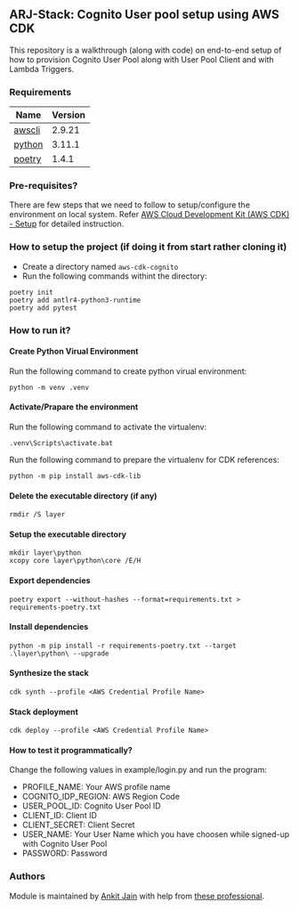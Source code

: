 ## ARJ-Stack: Cognito User pool setup using AWS CDK

This repository is a walkthrough (along with code) on end-to-end setup of how to provision Cognito User Pool along with User Pool Client and with Lambda Triggers.

### Requirements

| Name | Version |
|------|---------|
| <a name="requirement_awscli"></a> [awscli](#requirement\_awscli) | 2.9.21 |
| <a name="requirement_python"></a> [python](#requirement\_python) | 3.11.1 |
| <a name="requirement_poetry"></a> [poetry](#requirement\_poetry) | 1.4.1 |

### Pre-requisites?

There are few steps that we need to follow to setup/configure the environment on local system. Refer [AWS Cloud Development Kit (AWS CDK) - Setup](https://github.com/ankit-jn/devops-aws-cdk-setup) for detailed instruction.

### How to setup the project (if doing it from start rather cloning it)

- Create a directory named `aws-cdk-cognito`
- Run the following commands withint the directory:

```
poetry init
poetry add antlr4-python3-runtime
poetry add pytest
```

### How to run it?

#### Create Python Virual Environment 

Run the following command to create python virual environment:

```
python -m venv .venv
```

#### Activate/Prapare the environment

Run the following command to activate the virtualenv:

```
.venv\Scripts\activate.bat
```

Run the following command to prepare the virtualenv for CDK references:

```
python -m pip install aws-cdk-lib 
```

#### Delete the executable directory (if any)

```
rmdir /S layer
```

#### Setup the executable directory

```
mkdir layer\python
xcopy core layer\python\core /E/H
```

#### Export dependencies

```
poetry export --without-hashes --format=requirements.txt > requirements-poetry.txt
```

#### Install dependencies

```
python -m pip install -r requirements-poetry.txt --target .\layer\python\ --upgrade
```

#### Synthesize the stack

```
cdk synth --profile <AWS Credential Profile Name>
```

#### Stack deployment

```
cdk deploy --profile <AWS Credential Profile Name>
```


#### How to test it programmatically?

Change the following values in example/login.py and run the program:

- PROFILE_NAME: Your AWS profile name
- COGNITO_IDP_REGION: AWS Region Code
- USER_POOL_ID: Cognito User Pool ID
- CLIENT_ID: Client ID
- CLIENT_SECRET: Client Secret
- USER_NAME: Your User Name which you have choosen while signed-up with Cognito User Pool
- PASSWORD: Password

### Authors

Module is maintained by [Ankit Jain](https://github.com/ankit-jn) with help from [these professional](https://github.com/ankit-jn/aws-cdk-cognito/graphs/contributors).
